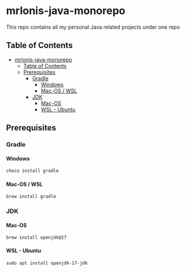 # mrlonis-java-monorepo

This repo contains all my personal Java related projects under one repo

## Table of Contents

- [mrlonis-java-monorepo](#mrlonis-java-monorepo)
  - [Table of Contents](#table-of-contents)
  - [Prerequisites](#prerequisites)
    - [Gradle](#gradle)
      - [Windows](#windows)
      - [Mac-OS / WSL](#mac-os--wsl)
    - [JDK](#jdk)
      - [Mac-OS](#mac-os)
      - [WSL - Ubuntu](#wsl---ubuntu)

## Prerequisites

### Gradle

#### Windows

```cmd
choco install gradle
```

#### Mac-OS / WSL

```shell
brew install gradle
```

### JDK

#### Mac-OS

```shell
brew install openjdk@17
```

#### WSL - Ubuntu

```shell
sudo apt install openjdk-17-jdk
```
